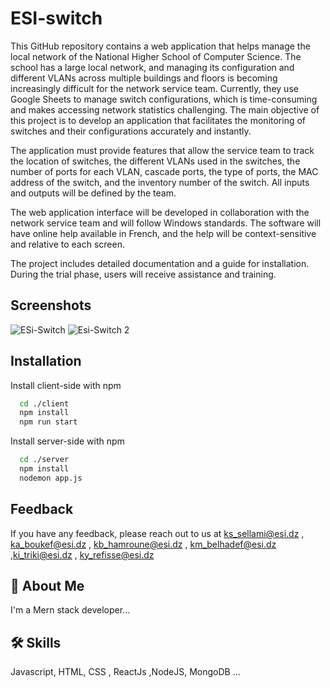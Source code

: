 
# ESI-switch

This GitHub repository contains a web application that helps manage the local network of the National Higher School of Computer Science. The school has a large local network, and managing its configuration and different VLANs across multiple buildings and floors is becoming increasingly difficult for the network service team. Currently, they use Google Sheets to manage switch configurations, which is time-consuming and makes accessing network statistics challenging. The main objective of this project is to develop an application that facilitates the monitoring of switches and their configurations accurately and instantly.

The application must provide features that allow the service team to track the location of switches, the different VLANs used in the switches, the number of ports for each VLAN, cascade ports, the type of ports, the MAC address of the switch, and the inventory number of the switch. All inputs and outputs will be defined by the team.

The web application interface will be developed in collaboration with the network service team and will follow Windows standards. The software will have online help available in French, and the help will be context-sensitive and relative to each screen.

The project includes detailed documentation and a guide for installation. During the trial phase, users will receive assistance and training.

## Screenshots
![ESi-Switch](https://github.com/SifEddine05/Esi-Switch/assets/77940258/6c665460-6060-4c15-96bf-d0ae8def4069)
![Esi-Switch 2 ](https://github.com/SifEddine05/Esi-Switch/assets/77940258/1f291c9e-d336-4cc7-a94c-7725fe226a3f)



## Installation

Install client-side with npm

```bash
  cd ./client
  npm install 
  npm run start
```


Install server-side with npm

```bash
  cd ./server
  npm install 
  nodemon app.js
```
    
## Feedback

If you have any feedback, please reach out to us at ks_sellami@esi.dz , ka_boukef@esi.dz , kb_hamroune@esi.dz , km_belhadef@esi.dz ,ki_triki@esi.dz , ky_refisse@esi.dz


## 🚀 About Me
I'm a Mern stack developer...


## 🛠 Skills
Javascript, HTML, CSS , ReactJs ,NodeJS, MongoDB ...


